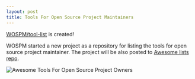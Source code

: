 ```yaml
---
layout: post
title: Tools For Open Source Project Maintainers
---
```


[WOSPM/tool-list](https://github.com/WOSPM/tool-list) is created!

WOSPM started a new project as a repository for listing the tools for open source project maintainer. The project will be also posted to [Awesome lists repo](https://github.com/sindresorhus/awesome).

<img src="https://github.com/WOSPM/tool-list/raw/master/assets/images/Tools_For_Open_Source_Project_Owners_logo.png" alt="Awesome Tools For Open Source Project Owners" style="max-width:100%;">
